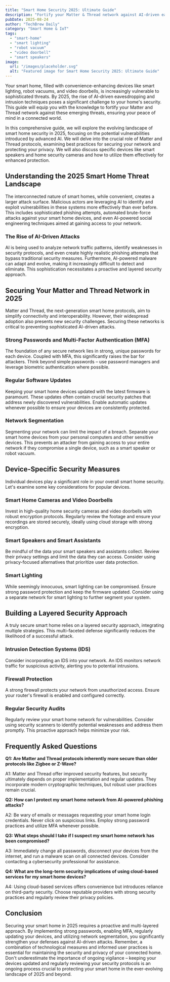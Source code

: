 ```yaml
---
title: "Smart Home Security 2025: Ultimate Guide"
description: "Fortify your Matter & Thread network against AI-driven eavesdropping & intrusion.  Learn how to secure smart lighting, robot vacuums, video doorbells, and more.  Get the complete guide to a safer smart home in 2025!"
pubDate: 2025-08-24
author: "TechBrew Daily"
category: "Smart Home & IoT"
tags:
  - "smart-home"
  - "smart lighting"
  - "robot vacuum"
  - "video doorbell"
  - "smart speakers"
image:
  url: "/images/placeholder.svg"
  alt: "Featured image for Smart Home Security 2025: Ultimate Guide"
---
```


Your smart home, filled with convenience-enhancing devices like smart lighting, robot vacuums, and video doorbells, is increasingly vulnerable to sophisticated threats. By 2025, the rise of AI-driven eavesdropping and intrusion techniques poses a significant challenge to your home's security. This guide will equip you with the knowledge to fortify your Matter and Thread network against these emerging threats, ensuring your peace of mind in a connected world.


In this comprehensive guide, we will explore the evolving landscape of smart home security in 2025, focusing on the potential vulnerabilities introduced by advanced AI.  We will delve into the crucial role of Matter and Thread protocols, examining best practices for securing your network and protecting your privacy. We will also discuss specific devices like smart speakers and home security cameras and how to utilize them effectively for enhanced protection.


## Understanding the 2025 Smart Home Threat Landscape

The interconnected nature of smart homes, while convenient, creates a larger attack surface.  Malicious actors are leveraging AI to identify and exploit vulnerabilities in these systems more effectively than ever before.  This includes sophisticated phishing attempts, automated brute-force attacks against your smart home devices, and even AI-powered social engineering techniques aimed at gaining access to your network.

### The Rise of AI-Driven Attacks

AI is being used to analyze network traffic patterns, identify weaknesses in security protocols, and even create highly realistic phishing attempts that bypass traditional security measures.  Furthermore, AI-powered malware can adapt and evolve, making it increasingly difficult to detect and eliminate.  This sophistication necessitates a proactive and layered security approach.


## Securing Your Matter and Thread Network in 2025

Matter and Thread, the next-generation smart home protocols, aim to simplify connectivity and interoperability.  However, their widespread adoption also presents new security challenges.  Securing these networks is critical to preventing sophisticated AI-driven attacks.

### Strong Passwords and Multi-Factor Authentication (MFA)

The foundation of any secure network lies in strong, unique passwords for each device.  Coupled with MFA, this significantly raises the bar for attackers.  Think beyond simple passwords – use password managers and leverage biometric authentication where possible.


### Regular Software Updates

Keeping your smart home devices updated with the latest firmware is paramount.  These updates often contain crucial security patches that address newly discovered vulnerabilities.  Enable automatic updates whenever possible to ensure your devices are consistently protected.


### Network Segmentation

Segmenting your network can limit the impact of a breach. Separate your smart home devices from your personal computers and other sensitive devices.  This prevents an attacker from gaining access to your entire network if they compromise a single device, such as a smart speaker or robot vacuum.


## Device-Specific Security Measures

Individual devices play a significant role in your overall smart home security.  Let's examine some key considerations for popular devices.

### Smart Home Cameras and Video Doorbells

Invest in high-quality home security cameras and video doorbells with robust encryption protocols.  Regularly review the footage and ensure your recordings are stored securely, ideally using cloud storage with strong encryption.


### Smart Speakers and Smart Assistants

Be mindful of the data your smart speakers and assistants collect.  Review their privacy settings and limit the data they can access.  Consider using privacy-focused alternatives that prioritize user data protection.


### Smart Lighting

While seemingly innocuous, smart lighting can be compromised. Ensure strong password protection and keep the firmware updated.  Consider using a separate network for smart lighting to further segment your system.


##  Building a Layered Security Approach

A truly secure smart home relies on a layered security approach, integrating multiple strategies.  This multi-faceted defense significantly reduces the likelihood of a successful attack.

### Intrusion Detection Systems (IDS)

Consider incorporating an IDS into your network. An IDS monitors network traffic for suspicious activity, alerting you to potential intrusions.


### Firewall Protection

A strong firewall protects your network from unauthorized access. Ensure your router's firewall is enabled and configured correctly.


### Regular Security Audits

Regularly review your smart home network for vulnerabilities.  Consider using security scanners to identify potential weaknesses and address them promptly.  This proactive approach helps minimize your risk.


## Frequently Asked Questions

**Q1: Are Matter and Thread protocols inherently more secure than older protocols like Zigbee or Z-Wave?**

A1: Matter and Thread offer improved security features, but security ultimately depends on proper implementation and regular updates.  They incorporate modern cryptographic techniques, but robust user practices remain crucial.

**Q2: How can I protect my smart home network from AI-powered phishing attacks?**

A2:  Be wary of emails or messages requesting your smart home login credentials. Never click on suspicious links. Employ strong password practices and utilize MFA whenever possible.

**Q3: What steps should I take if I suspect my smart home network has been compromised?**

A3: Immediately change all passwords, disconnect your devices from the internet, and run a malware scan on all connected devices. Consider contacting a cybersecurity professional for assistance.

**Q4:  What are the long-term security implications of using cloud-based services for my smart home devices?**

A4: Using cloud-based services offers convenience but introduces reliance on third-party security. Choose reputable providers with strong security practices and regularly review their privacy policies.


## Conclusion

Securing your smart home in 2025 requires a proactive and multi-layered approach.  By implementing strong passwords, enabling MFA, regularly updating your devices, and utilizing network segmentation, you significantly strengthen your defenses against AI-driven attacks.  Remember, a combination of technological measures and informed user practices is essential for maintaining the security and privacy of your connected home.  Don't underestimate the importance of ongoing vigilance – keeping your devices updated and regularly reviewing your security protocols is an ongoing process crucial to protecting your smart home in the ever-evolving landscape of 2025 and beyond.
